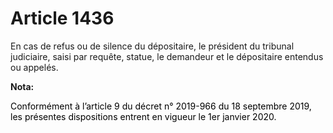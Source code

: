 # Article 1436

En cas de refus ou de silence du dépositaire, le président du tribunal judiciaire, saisi par requête, statue, le demandeur et
le dépositaire entendus ou appelés.

**Nota:**

<font color="black">Conformément à l’article 9 du décret n° 2019-966 du 18 septembre 2019, les présentes dispositions entrent
en vigueur le 1er janvier 2020.</font>

